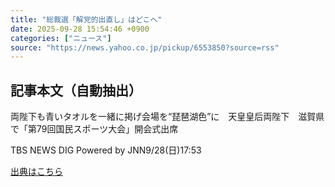 ```yaml
---
title: "総裁選「解党的出直し」はどこへ"
date: 2025-09-28 15:54:46 +0900
categories: ["ニュース"]
source: "https://news.yahoo.co.jp/pickup/6553850?source=rss"
---
```


## 記事本文（自動抽出）
<div><div class="sc-1t7ra5j-6 hhriyT"><p class="sc-1t7ra5j-7 casbUp">両陛下も青いタオルを一緒に掲げ会場を“琵琶湖色”に　天皇皇后両陛下　滋賀県で「第79回国民スポーツ大会」開会式出席</p><p class="sc-1t7ra5j-8 bVxZvL"><span class="sc-1t7ra5j-9 dIJJqB">TBS NEWS DIG Powered by JNN</span><time><span class="sc-1t7ra5j-10 cfHAOL">9/28(日)</span><span class="sc-1t7ra5j-10 cfHAOL">17:53</span></time></p></div></div>

[出典はこちら](https://news.yahoo.co.jp/pickup/6553850?source=rss)
